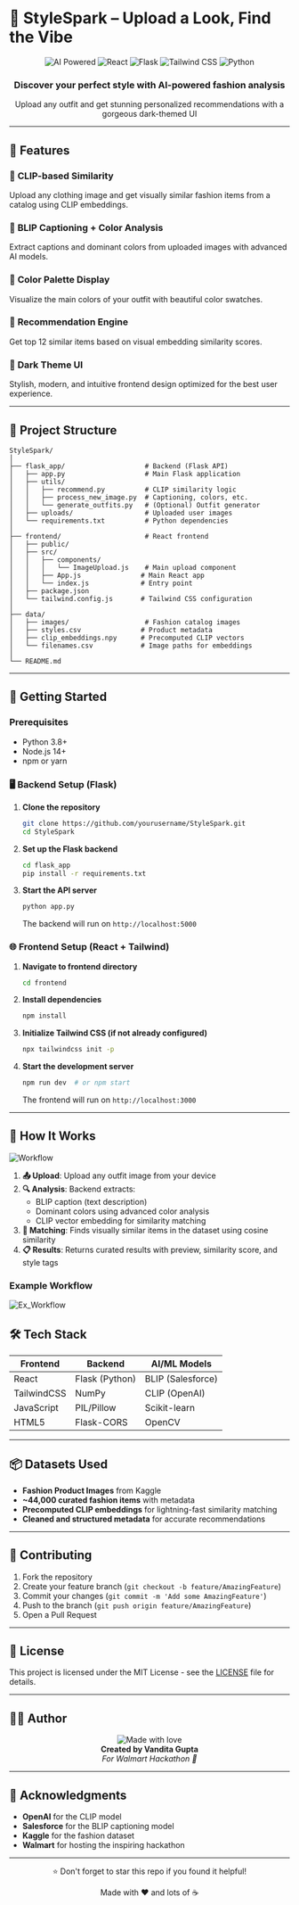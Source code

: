 # 🧵 StyleSpark – Upload a Look, Find the Vibe

<div align="center">
  <img src="https://img.shields.io/badge/AI-Powered-blue?style=for-the-badge&logo=artificial-intelligence" alt="AI Powered" />
  <img src="https://img.shields.io/badge/React-61DAFB?style=for-the-badge&logo=react&logoColor=black" alt="React" />
  <img src="https://img.shields.io/badge/Flask-000000?style=for-the-badge&logo=flask&logoColor=white" alt="Flask" />
  <img src="https://img.shields.io/badge/TailwindCSS-38B2AC?style=for-the-badge&logo=tailwind-css&logoColor=white" alt="Tailwind CSS" />
  <img src="https://img.shields.io/badge/Python-3776AB?style=for-the-badge&logo=python&logoColor=white" alt="Python" />
</div>

<div align="center">
  <h3>Discover your perfect style with AI-powered fashion analysis</h3>
  <p>Upload any outfit and get stunning personalized recommendations with a gorgeous dark-themed UI</p>
</div>

---

## 🔮 Features

### 🎯 **CLIP-based Similarity**
Upload any clothing image and get visually similar fashion items from a catalog using CLIP embeddings.

### 🧠 **BLIP Captioning + Color Analysis**
Extract captions and dominant colors from uploaded images with advanced AI models.

### 🌈 **Color Palette Display**
Visualize the main colors of your outfit with beautiful color swatches.

### 👗 **Recommendation Engine**
Get top 12 similar items based on visual embedding similarity scores.

### 🌙 **Dark Theme UI**
Stylish, modern, and intuitive frontend design optimized for the best user experience.

---

## 📂 Project Structure

```
StyleSpark/
│
├── flask_app/                    # Backend (Flask API)
│   ├── app.py                    # Main Flask application
│   ├── utils/
│   │   ├── recommend.py          # CLIP similarity logic
│   │   ├── process_new_image.py  # Captioning, colors, etc.
│   │   └── generate_outfits.py   # (Optional) Outfit generator
│   ├── uploads/                  # Uploaded user images
│   └── requirements.txt          # Python dependencies
│
├── frontend/                     # React frontend
│   ├── public/
│   ├── src/
│   │   ├── components/
│   │   │   └── ImageUpload.js    # Main upload component
│   │   ├── App.js               # Main React app
│   │   └── index.js             # Entry point
│   ├── package.json
│   └── tailwind.config.js       # Tailwind CSS configuration
│
├── data/
│   ├── images/                   # Fashion catalog images
│   ├── styles.csv               # Product metadata
│   ├── clip_embeddings.npy      # Precomputed CLIP vectors
│   └── filenames.csv            # Image paths for embeddings
│
└── README.md
```

---

## 🚀 Getting Started

### Prerequisites
- Python 3.8+
- Node.js 14+
- npm or yarn

### 🖥️ Backend Setup (Flask)

1. **Clone the repository**
   ```bash
   git clone https://github.com/yourusername/StyleSpark.git
   cd StyleSpark
   ```

2. **Set up the Flask backend**
   ```bash
   cd flask_app
   pip install -r requirements.txt
   ```

3. **Start the API server**
   ```bash
   python app.py
   ```
   The backend will run on `http://localhost:5000`

### 🌐 Frontend Setup (React + Tailwind)

1. **Navigate to frontend directory**
   ```bash
   cd frontend
   ```

2. **Install dependencies**
   ```bash
   npm install
   ```

3. **Initialize Tailwind CSS (if not already configured)**
   ```bash
   npx tailwindcss init -p
   ```

4. **Start the development server**
   ```bash
   npm run dev  # or npm start
   ```
   The frontend will run on `http://localhost:3000`

---

## 📸 How It Works
![Workflow](assets/workflow.jpg)

1. **📤 Upload**: Upload any outfit image from your device
2. **🔍 Analysis**: Backend extracts:
   - BLIP caption (text description)
   - Dominant colors using advanced color analysis
   - CLIP vector embedding for similarity matching
3. **🎯 Matching**: Finds visually similar items in the dataset using cosine similarity
4. **📋 Results**: Returns curated results with preview, similarity score, and style tags

### Example Workflow
![Ex_Workflow](assets/Example.png)

## 🛠️ Tech Stack

| **Frontend** | **Backend** | **AI/ML Models** |
|--------------|-------------|------------------|
| React | Flask (Python) | BLIP (Salesforce) |
| TailwindCSS | NumPy | CLIP (OpenAI) |
| JavaScript | PIL/Pillow | Scikit-learn |
| HTML5 | Flask-CORS | OpenCV |

---

## 📦 Datasets Used

- **Fashion Product Images** from Kaggle
- **~44,000 curated fashion items** with metadata
- **Precomputed CLIP embeddings** for lightning-fast similarity matching
- **Cleaned and structured metadata** for accurate recommendations

---

## 🤝 Contributing

1. Fork the repository
2. Create your feature branch (`git checkout -b feature/AmazingFeature`)
3. Commit your changes (`git commit -m 'Add some AmazingFeature'`)
4. Push to the branch (`git push origin feature/AmazingFeature`)
5. Open a Pull Request

---

## 📝 License

This project is licensed under the MIT License - see the [LICENSE](LICENSE) file for details.

---

## 🧑‍💻 Author

<div align="center">
  <img src="https://img.shields.io/badge/Made%20with-💙-red" alt="Made with love" />
  <br>
  <strong>Created by Vandita Gupta</strong>
  <br>
  <em>For Walmart Hackathon 🚀</em>
</div>

---

## 🙏 Acknowledgments

- **OpenAI** for the CLIP model
- **Salesforce** for the BLIP captioning model  
- **Kaggle** for the fashion dataset
- **Walmart** for hosting the inspiring hackathon

---

<div align="center">
  <p>⭐ Don't forget to star this repo if you found it helpful!</p>
  <p>Made with ❤️ and lots of ☕</p>
</div>
